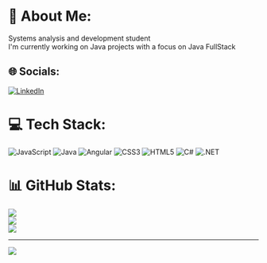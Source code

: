# 💫 About Me:
Systems analysis and development student<br>I'm currently working on Java projects with a focus on Java FullStack


## 🌐 Socials:
[![LinkedIn](https://img.shields.io/badge/LinkedIn-%230077B5.svg?logo=linkedin&logoColor=white)](https://linkedin.com/in/www.linkedin.com/in/stephanie-dfranca) 

# 💻 Tech Stack:
![JavaScript](https://img.shields.io/badge/javascript-%23323330.svg?style=flat-square&logo=javascript&logoColor=%23F7DF1E) ![Java](https://img.shields.io/badge/java-%23ED8B00.svg?style=flat-square&logo=openjdk&logoColor=white) ![Angular](https://img.shields.io/badge/angular-%23DD0031.svg?style=flat-square&logo=angular&logoColor=white) ![CSS3](https://img.shields.io/badge/css3-%231572B6.svg?style=flat-square&logo=css3&logoColor=white) ![HTML5](https://img.shields.io/badge/html5-%23E34F26.svg?style=flat-square&logo=html5&logoColor=white) ![C#](https://img.shields.io/badge/c%23-%23239120.svg?style=flat-square&logo=c-sharp&logoColor=white) ![.NET](https://img.shields.io/badge/.NET-5C2D91?style=flat-square&logo=.net&logoColor=white)
# 📊 GitHub Stats:
![](https://github-readme-stats.vercel.app/api?username=stephaniefranca&theme=dark&hide_border=true&include_all_commits=false&count_private=false)<br/>
![](https://github-readme-streak-stats.herokuapp.com/?user=stephaniefranca&theme=dark&hide_border=true)<br/>
![](https://github-readme-stats.vercel.app/api/top-langs/?username=stephaniefranca&theme=dark&hide_border=true&include_all_commits=false&count_private=false&layout=compact)

---
[![](https://visitcount.itsvg.in/api?id=stephaniefranca&icon=0&color=0)](https://visitcount.itsvg.in)

<!-- Proudly created with GPRM ( https://gprm.itsvg.in ) -->
